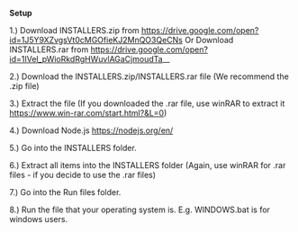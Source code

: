 **Setup**

1.) Download INSTALLERS.zip from https://drive.google.com/open?id=1J5Y9XZvgsVt0cMGOfieKJ2MnQO3QeCNs
Or Download INSTALLERS.rar from https://drive.google.com/open?id=1IVel_pWioRkdRgHWuvlAGaCjmoudTa__

2.) Download the INSTALLERS.zip/INSTALLERS.rar file (We recommend the .zip file)

3.) Extract the file (If you downloaded the .rar file, use winRAR to extract it https://www.win-rar.com/start.html?&L=0)

4.) Download Node.js https://nodejs.org/en/

5.) Go into the INSTALLERS folder.

6.) Extract all items into the INSTALLERS folder (Again, use winRAR for .rar files - if you decide to use the .rar files)

7.) Go into the Run files folder.

8.) Run the file that your operating system is. E.g. WINDOWS.bat is for windows users.
